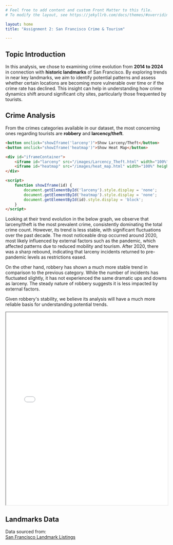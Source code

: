 ```yaml
---
# Feel free to add content and custom Front Matter to this file.
# To modify the layout, see https://jekyllrb.com/docs/themes/#overriding-theme-defaults

layout: home
title: "Assignment 2: San Francisco Crime & Tourism"

---
```

<head>
  <link rel="stylesheet" href="{{ site.baseurl }}/style.css">
</head>

## Topic Introduction

In this analysis, we chose to examining crime evolution from **2014 to 2024** in connection with **historic landmarks** of San Francisco. By exploring trends in  near key landmarks, we aim to identify potential patterns and assess whether certain locations are becoming more vulnerable over time or if the crime rate has declined. This insight can help in understanding how crime dynamics shift around significant city sites, particularly those frequented by tourists.

## Crime Analysis
From the crimes categories available in our dataset, the most concerning ones regarding tourists are **robbery** and **larcency/theft**.

```html
<button onclick="showIframe('larceny')">Show Larceny/Theft</button>
<button onclick="showIframe('heatmap')">Show Heat Map</button>

<div id="iframeContainer">
    <iframe id="larceny" src="/images/Larcency_Theft.html" width="100%" height="600px" style="display:none;"></iframe>
    <iframe id="heatmap" src="/images/heat_map.html" width="100%" height="600px"></iframe>
</div>

<script>
    function showIframe(id) {
        document.getElementById('larceny').style.display = 'none';
        document.getElementById('heatmap').style.display = 'none';
        document.getElementById(id).style.display = 'block';
    }
</script>
```

<!-- ![Crime Trends](images/crime_trends.png) -->

Looking at their trend evolution in the below graph, we observe that larceny/theft is the most prevalent crime, consistently dominating the total crime count. However, its trend is less stable, with significant fluctuations over the past decade. The most noticeable drop occurred around 2020, most likely influenced by external factors such as the pandemic, which affected patterns due to reduced mobility and tourism. After 2020, there was a sharp rebound, indicating that larceny incidents returned to pre-pandemic levels as restrictions eased.

On the other hand, robbery has shown a much more stable trend in comparison to the previous category. While the number of incidents has fluctuated slightly, it has not experienced the same dramatic ups and downs as larceny. The steady nature of robbery suggests it is less impacted by external factors.

Given robbery's stability, we believe its analysis will have a much more reliable basis for understanding potential trends.





<iframe src="/images/heat_map.html" width="100%" height="600px"></iframe>

## Landmarks Data  
Data sourced from:  
[San Francisco Landmark Listings](https://data.sfgov.org/Housing-and-Buildings/Map-of-Landmarks-Listed-in-Article-10-of-the-San-F/hycf-nc3x)

